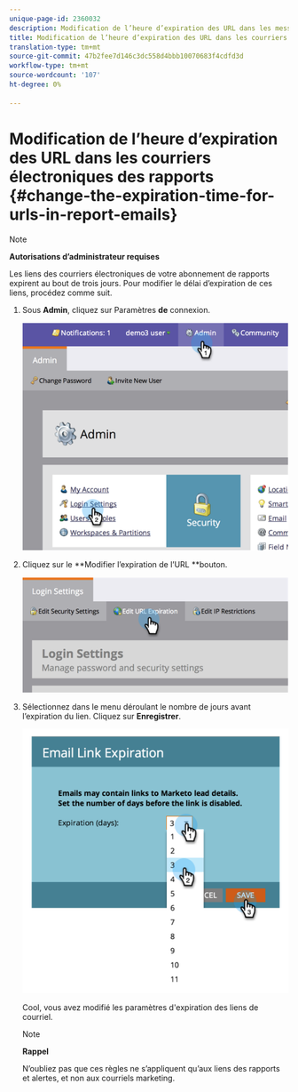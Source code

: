 ```yaml
---
unique-page-id: 2360032
description: Modification de l’heure d’expiration des URL dans les messages électroniques des rapports - Documents marketing - Documentation du produit
title: Modification de l’heure d’expiration des URL dans les courriers électroniques des rapports
translation-type: tm+mt
source-git-commit: 47b2fee7d146c3dc558d4bbb10070683f4cdfd3d
workflow-type: tm+mt
source-wordcount: '107'
ht-degree: 0%

---
```



# Modification de l’heure d’expiration des URL dans les courriers électroniques des rapports {#change-the-expiration-time-for-urls-in-report-emails}

>[!NOTE]
>
>**Autorisations d’administrateur requises**

Les liens des courriers électroniques de votre abonnement de rapports expirent au bout de trois jours. Pour modifier le délai d’expiration de ces liens, procédez comme suit.

1. Sous **Admin**, cliquez sur Paramètres **de** connexion.

   ![](assets/image2014-9-16-14-3a44-3a57.png)

1. Cliquez sur le **Modifier l’expiration de l’URL **bouton.

   ![](assets/image2014-9-16-14-3a45-3a1.png)

1. Sélectionnez dans le menu déroulant le nombre de jours avant l’expiration du lien. Cliquez sur **Enregistrer**.

   ![](assets/image2014-9-16-14-3a45-3a5.png)

   Cool, vous avez modifié les paramètres d&#39;expiration des liens de courriel.

   >[!NOTE]
   >
   >**Rappel**
   >
   >
   >N’oubliez pas que ces règles ne s’appliquent qu’aux liens des rapports et alertes, et non aux courriels marketing.

